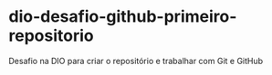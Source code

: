# dio-desafio-github-primeiro-repositorio
Desafio na DIO para criar o repositório e trabalhar com Git e GitHub
